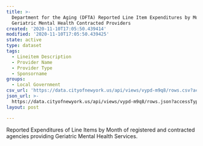 ```yaml
---
title: >-
  Department for the Aging (DFTA) Reported Line Item Expenditures by Month of
  Geriatric Mental Health Contracted Providers
created: '2020-11-10T17:05:50.439414'
modified: '2020-11-10T17:05:50.439425'
state: active
type: dataset
tags:
  - Lineitem Description
  - Provider Name
  - Provider Type
  - Sponsorname
groups:
  - Local Government
csv_url: 'https://data.cityofnewyork.us/api/views/vypd-m9q8/rows.csv?accessType=DOWNLOAD'
json_url: >-
  https://data.cityofnewyork.us/api/views/vypd-m9q8/rows.json?accessType=DOWNLOAD
layout: post

---
```

Reported Expenditures of Line Items by Month of registered and contracted agencies providing Geriatric Mental Health Services.
